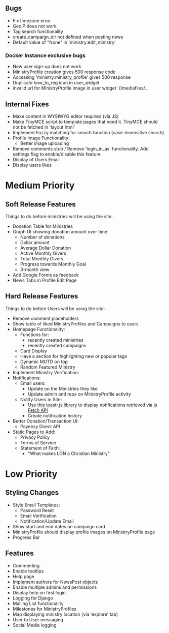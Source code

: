 ## Bugs
- Fix timezone error
- GeoIP does not work
- Tag search functionality
- create_campaign_dir not defined when posting news
- Default value of "None" in 'ministry:edit_ministry'

### Docker Instance exclusive bugs
- New user sign-up does not work
- MinistryProfile creation gives 500 response code
- Accessing 'ministry:ministry_profile' gives 500 response
- Duplicate how_to_reg icon in user_widget
- invalid url for MinistryProfile image in user widget '//mediafiles/...'


## Internal Fixes
- Make content in WYSIWYG editor required (via JS)
- Make TinyMCE script to template pages that need it. TinyMCE should not be fetched in 'layout.html'
- Implement Fuzzy matching for search function (case-insensitive search)
- Profile Image Functionality:
    * Better image uploading
- Remove comments stub / Remove 'login_in_as' functionality. Add settings flag to enable/disable this feature
- Display of Users Email
- Display users likes


# Medium Priority 
## Soft Release Features
Things to do before ministries will be using the site:
- Donation Table for Ministries
- Graph UI showing donation amount over time:
    * Number of donations
    * Dollar amount
    * Average Dollar Donation
    * Active Monthly Givers
    * Total Monthly Givers
    * Progress towards Monthly Goal
    * 3-month view
- Add Google Forms as feedback
- News Tabs in Profile Edit Page


## Hard Release Features
Things to do before Users will be using the site:
- Remove comment placeholders
- Show table of liked MinistryProfiles and Campaigns to users
- Homepage Functionality:
    * Functions for:
        - recently created ministries
        - recently created campaigns
    * Card Display
    * Have a section for highlighting new or popular tags
    * Dynamic MOTD on top
    * Random Featured Ministry
- Implement Ministry Verification:
- Notifications:
    * Email users:
        - Update on the Ministries they like
        - Update admin and reps on MinistryProfile activity
    * Notify Users in Site:
        - Use [this toastr.js library](https://github.com/CodeSeven/toastr) to display notifications retrieved via
        [js Fetch API](https://scotch.io/tutorials/how-to-use-the-javascript-fetch-api-to-get-data)
        - Create notification history
- Better Donation/Transaction UI:
    * Payeezy Direct API
- Static Pages to Add:
    * Privacy Policy
    * Terms of Service
    * Statement of Faith:
        - "What makes LON a Christian Ministry"
    
    
    
# Low Priority
## Styling Changes
- Style Email Templates:
    * Password Reset
    * Email Verification
    * Notification/Update Email
- Show start and end dates on campaign card
- MinistryProfile should display profile images on MinistryProfile page
- Progress Bar

## Features
- Commenting
- Enable tooltips
- Help page
- Implement authors for NewsPost objects
- Enable multiple admins and permissions
- Display help on first login
- Logging for Django
- Mailing List functionality
- Milestones for MinistryProfiles
- Map displaying ministry location (via 'explore' tab)
- User to User messaging
- Social Media logging
